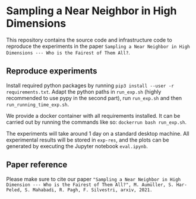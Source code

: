 # Sampling a Near Neighbor in High Dimensions

This repository contains the source code and infrastructure code to reproduce the experiments in the paper `Sampling a Near Neighbor in High Dimensions --- Who is the Fairest of Them All?`.

## Reproduce experiments

Install required python packages by running `pip3 install --user -r requirements.txt`. Adapt the python paths in `run_exp.sh` (highly recommended to use pypy in the second part), run `run_exp.sh` and then `run_running_time_exp.sh`.

We provide a docker container with all requirements installed. It can be carried out by running the commands like so: `dockerrun bash run_exp.sh`.

The experiments will take around 1 day on a standard desktop machine. All experimental results will be stored in `exp-res`, and the plots can be generated by executing the Jupyter notebook `eval.ipynb`.

## Paper reference

Please make sure to cite our paper `"Sampling a Near Neighbor in High Dimension --- Who is the Fairest of Them All?", M. Aumüller, S. Har-Peled, S. Mahabadi, R. Pagh, F. Silvestri, arxiv, 2021.`